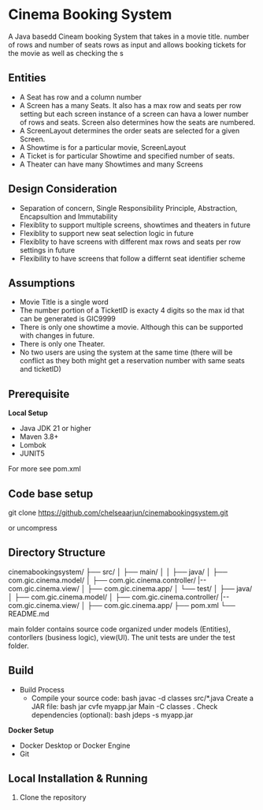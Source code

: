 # Cinema Booking System
A Java basedd Cineam booking System that takes in a movie title. number of rows and number of seats rows as input and allows booking tickets for the movie as well as checking the s

## Entities
- A Seat has row and a column number
- A Screen has a many Seats. It also has a max row and seats per row setting but each screen instance of a screen can hava a lower number of rows and seats. Screen also determines how the seats are numbered.
- A ScreenLayout determines the order seats are selected for a given Screen. 
- A Showtime is for a particular movie, ScreenLayout 
- A Ticket is for particular Showtime and specified number of seats.
- A Theater can have many Showtimes and many Screens

## Design Consideration
- Separation of concern, Single Responsibility Principle, Abstraction, Encapsultion and Immutability
- Flexiblity to support multiple screens, showtimes and theaters in future
- Flexiblity to support new seat selection logic in future
- Flexiblity to have screens with different max rows and seats per row settings in future
- Flexibility to have screens that follow a differnt seat identifier scheme

## Assumptions
- Movie Title is a single word
- The number portion of a TicketID is exacty 4 digits so the max id that can be generated is GIC9999
- There is only one showtime a movie. Although this can be supported with changes in future.
- There is only one Theater.
- No two users are using the system at the same time (there will be conflict as they both might get a reservation number with same seats and ticketID)

## Prerequisite

**Local Setup**
- Java JDK 21 or higher
- Maven 3.8+
- Lombok
- JUNIT5

For more see pom.xml

## Code base setup
git clone https://github.com/chelseaarjun/cinemabookingsystem.git

or uncompress

## Directory Structure
cinemabookingsystem/
├── src/
│   ├── main/
│   │   ├── java/
│           ├── com.gic.cinema.model/
│           ├── com.gic.cinema.controller/
            |-- com.gic.cinema.view/
│           ├── com.gic.cinema.app/ 
│   └── test/
│       ├── java/
│           ├── com.gic.cinema.model/
│           ├── com.gic.cinema.controller/
            |-- com.gic.cinema.view/
│           ├── com.gic.cinema.app/
├── pom.xml
└── README.md

main folder contains source code organized under models (Entities), contorllers (business logic), view(UI). The unit tests are under the test folder.

## Build
- Build Process
  - Compile your source code:
bash
javac -d classes src/*.java
Create a JAR file:
bash
jar cvfe myapp.jar Main -C classes .
Check dependencies (optional):
bash
jdeps -s myapp.jar

**Docker Setup**
- Docker Desktop or Docker Engine
- Git

## Local Installation & Running

1. Clone the repository
